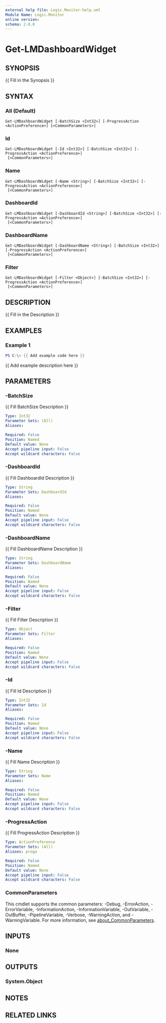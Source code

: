 ```yaml
---
external help file: Logic.Monitor-help.xml
Module Name: Logic.Monitor
online version:
schema: 2.0.0
---
```


# Get-LMDashboardWidget

## SYNOPSIS
{{ Fill in the Synopsis }}

## SYNTAX

### All (Default)
```
Get-LMDashboardWidget [-BatchSize <Int32>] [-ProgressAction <ActionPreference>] [<CommonParameters>]
```

### Id
```
Get-LMDashboardWidget [-Id <Int32>] [-BatchSize <Int32>] [-ProgressAction <ActionPreference>]
 [<CommonParameters>]
```

### Name
```
Get-LMDashboardWidget [-Name <String>] [-BatchSize <Int32>] [-ProgressAction <ActionPreference>]
 [<CommonParameters>]
```

### DashboardId
```
Get-LMDashboardWidget [-DashboardId <String>] [-BatchSize <Int32>] [-ProgressAction <ActionPreference>]
 [<CommonParameters>]
```

### DashboardName
```
Get-LMDashboardWidget [-DashboardName <String>] [-BatchSize <Int32>] [-ProgressAction <ActionPreference>]
 [<CommonParameters>]
```

### Filter
```
Get-LMDashboardWidget [-Filter <Object>] [-BatchSize <Int32>] [-ProgressAction <ActionPreference>]
 [<CommonParameters>]
```

## DESCRIPTION
{{ Fill in the Description }}

## EXAMPLES

### Example 1
```powershell
PS C:\> {{ Add example code here }}
```

{{ Add example description here }}

## PARAMETERS

### -BatchSize
{{ Fill BatchSize Description }}

```yaml
Type: Int32
Parameter Sets: (All)
Aliases:

Required: False
Position: Named
Default value: None
Accept pipeline input: False
Accept wildcard characters: False
```

### -DashboardId
{{ Fill DashboardId Description }}

```yaml
Type: String
Parameter Sets: DashboardId
Aliases:

Required: False
Position: Named
Default value: None
Accept pipeline input: False
Accept wildcard characters: False
```

### -DashboardName
{{ Fill DashboardName Description }}

```yaml
Type: String
Parameter Sets: DashboardName
Aliases:

Required: False
Position: Named
Default value: None
Accept pipeline input: False
Accept wildcard characters: False
```

### -Filter
{{ Fill Filter Description }}

```yaml
Type: Object
Parameter Sets: Filter
Aliases:

Required: False
Position: Named
Default value: None
Accept pipeline input: False
Accept wildcard characters: False
```

### -Id
{{ Fill Id Description }}

```yaml
Type: Int32
Parameter Sets: Id
Aliases:

Required: False
Position: Named
Default value: None
Accept pipeline input: False
Accept wildcard characters: False
```

### -Name
{{ Fill Name Description }}

```yaml
Type: String
Parameter Sets: Name
Aliases:

Required: False
Position: Named
Default value: None
Accept pipeline input: False
Accept wildcard characters: False
```

### -ProgressAction
{{ Fill ProgressAction Description }}

```yaml
Type: ActionPreference
Parameter Sets: (All)
Aliases: proga

Required: False
Position: Named
Default value: None
Accept pipeline input: False
Accept wildcard characters: False
```

### CommonParameters
This cmdlet supports the common parameters: -Debug, -ErrorAction, -ErrorVariable, -InformationAction, -InformationVariable, -OutVariable, -OutBuffer, -PipelineVariable, -Verbose, -WarningAction, and -WarningVariable. For more information, see [about_CommonParameters](http://go.microsoft.com/fwlink/?LinkID=113216).

## INPUTS

### None
## OUTPUTS

### System.Object
## NOTES

## RELATED LINKS
